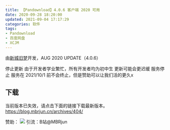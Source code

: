 ```yaml
---
title: 【Pandownload】4.0.6 客户端 2020 可用
date: 2020-09-28 18:20:00
updated: 2021-09-04 17:17:29
categories: 软件
tags:
- Pandownload
- 百度网盘
- XCJM
---
```

由[新城旧梦][1]开发，AUG 2020 UPDATE（4.0.6）
<!-- more -->
停止更新 由于开发者学业繁忙，所有开发者均为初中生 更新可能会更迟缓
服务停止 服务在 2021/10/1 前不会终止，但是赞助可以让我们活的更久x

## 下载

当前版本已失效，请点击下面的链接下载最新版本。
https://blog.mbrjun.cn/archives/404/

赞助：
![  ][7]
引流：B站@MBRjun

[1]: https://www.itxcjm.top
[2]: https://pan.mbrjun.cn/client/
[3]: https://ws28.cn/f/3prim85maw8
[4]: https://ws28.cn/f/3prj2lrnh60
[5]: https://ws28.cn/f/3prjeg8beeg
[6]: https://ws28.cn/f/3prjk9zsfqg
[7]: https://lfs.libmbr.com/assets/2020/09/28/dl.png

